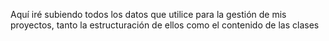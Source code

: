 Aquí iré subiendo todos los datos que utilice para la gestión de mis proyectos, tanto la estructuración de ellos como el contenido de las clases
